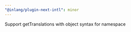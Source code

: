 ```yaml
---
"@inlang/plugin-next-intl": minor
---
```


Support getTranslations with object syntax for namespace

